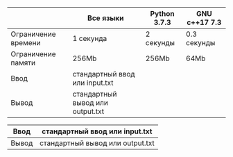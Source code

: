 |                     	| Все языки                        	| Python 3.7.3 	| GNU c++17 7.3 	|
|---------------------	|----------------------------------	|--------------	|---------------	|
| Ограничение времени 	| 1 секунда                        	| 2 секунды    	| 0.3 секунды   	|
| Ограничение памяти  	| 256Mb                            	| 256Mb        	| 64Mb          	|
| Ввод                	| стандартный ввод или input.txt   	|              	|               	|
| Вывод               	| стандартный вывод или output.txt 	|              	|               	|

| Ввод  	| стандартный ввод или input.txt   	                                                |
|-------	|-----------------------------------------------------------------------------------|
| Вывод 	| стандартный вывод или output.txt 	                                                |
